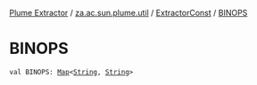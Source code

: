 [Plume Extractor](../../index.md) / [za.ac.sun.plume.util](../index.md) / [ExtractorConst](index.md) / [BINOPS](./-b-i-n-o-p-s.md)

# BINOPS

`val BINOPS: `[`Map`](https://kotlinlang.org/api/latest/jvm/stdlib/kotlin.collections/-map/index.html)`<`[`String`](https://kotlinlang.org/api/latest/jvm/stdlib/kotlin/-string/index.html)`, `[`String`](https://kotlinlang.org/api/latest/jvm/stdlib/kotlin/-string/index.html)`>`